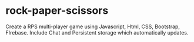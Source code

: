 # rock-paper-scissors
Create a RPS multi-player game using Javascript, Html, CSS, Bootstrap, FIrebase.  Include Chat and Persistent storage which automatically updates.  
